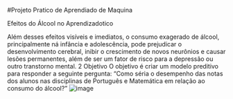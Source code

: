 #Projeto  Pratico de Aprendiado de Maquina 

Efeitos do Álcool no Aprendizadotico 

Além desses efeitos visíveis e imediatos, o consumo exagerado de álcool, principalmente ná infância e adolescência, pode prejudicar o desenvolvimento cerebral, inibir o crescimento de novos neurônios e causar lesões permanentes, além de ser um fator de risco para a depressão ou outro transtorno mental.
2 Objetivo
O objetivo é criar um modelo preditivo para responder a seguinte pergunta: “Como séria o desempenho das notas dos alunos nas disciplinas de Português e Matemática em relação ao consumo do álcool?”
![image](https://user-images.githubusercontent.com/79609332/226616288-33c4fe3b-60ed-412c-bff2-00619f3d371d.png)
